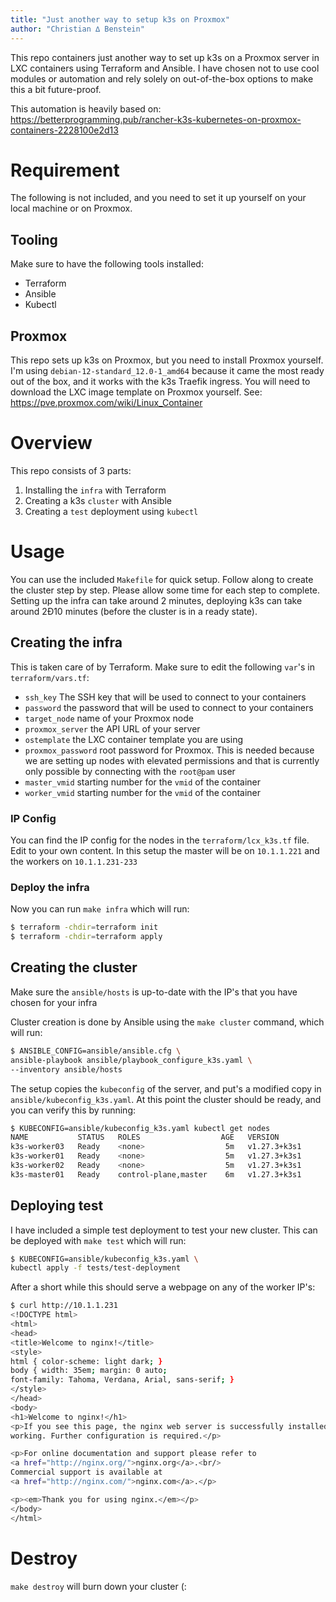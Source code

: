 ```yaml
---
title: "Just another way to setup k3s on Proxmox"
author: "Christian ∆ Benstein"
---
```


This repo containers just another way to set up k3s on a Proxmox server in LXC containers using Terraform and Ansible. I have chosen not to use cool modules or automation and rely solely on out-of-the-box options to make this a bit future-proof. 

This automation is heavily based on: https://betterprogramming.pub/rancher-k3s-kubernetes-on-proxmox-containers-2228100e2d13

# Requirement

The following is not included, and you need to set it up yourself on your local machine or on Proxmox.

## Tooling

Make sure to have the following tools installed:

- Terraform
- Ansible
- Kubectl

## Proxmox

This repo sets up k3s on Proxmox, but you need to install Proxmox yourself. I'm using `debian-12-standard_12.0-1_amd64` because it came the most ready out of the box, and it works with the k3s Traefik ingress. You will need to download the LXC image template on Proxmox yourself. See: https://pve.proxmox.com/wiki/Linux_Container

# Overview

This repo consists of 3 parts:

1. Installing the `infra` with Terraform
2. Creating a k3s `cluster` with Ansible
3. Creating a `test` deployment using `kubectl`

# Usage

You can use the included `Makefile` for quick setup. Follow along to create the cluster step by step. Please allow some time for each step to complete. Setting up the infra can take around 2 minutes, deploying k3s can take around 2Ð10 minutes (before the cluster is in a ready state).

## Creating the infra

This is taken care of by Terraform. Make sure to edit the following `var`'s in `terraform/vars.tf`:

- `ssh_key` The SSH key that will be used to connect to your containers
- `password` the password that will be used to connect to your containers
- `target_node` name of your Proxmox node
- `proxmox_server` the API URL of your server
- `ostemplate` the LXC container template you are using
- `proxmox_password` root password for Proxmox. This is needed because we are setting up nodes with elevated permissions and that is currently only possible by connecting with the `root@pam` user
- `master_vmid` starting number for the `vmid` of the container
- `worker_vmid` starting number for the `vmid` of the container

### IP Config

You can find the IP config for the nodes in the `terraform/lcx_k3s.tf` file. Edit to your own content. In this setup the master will be on `10.1.1.221` and the workers on `10.1.1.231-233`

### Deploy the infra

Now you can run `make infra` which will run:

```bash
$ terraform -chdir=terraform init 
$ terraform -chdir=terraform apply
```

## Creating the cluster 

Make sure the `ansible/hosts` is up-to-date with the IP's that you have chosen for your infra

Cluster creation is done by Ansible using the `make cluster` command, which will run:

```bash
$ ANSIBLE_CONFIG=ansible/ansible.cfg \
ansible-playbook ansible/playbook_configure_k3s.yaml \
--inventory ansible/hosts
```

The setup copies the `kubeconfig` of the server, and put's a modified copy in `ansible/kubeconfig_k3s.yaml`. At this point the cluster should be ready, and you can verify this by running:

```bash
$ KUBECONFIG=ansible/kubeconfig_k3s.yaml kubectl get nodes
NAME           STATUS   ROLES                  AGE   VERSION
k3s-worker03   Ready    <none>                  5m   v1.27.3+k3s1
k3s-worker01   Ready    <none>                  5m   v1.27.3+k3s1
k3s-worker02   Ready    <none>                  5m   v1.27.3+k3s1
k3s-master01   Ready    control-plane,master    6m   v1.27.3+k3s1
```

## Deploying test

I have included a simple test deployment to test your new cluster. This can be deployed with `make test` which will run:

```bash
$ KUBECONFIG=ansible/kubeconfig_k3s.yaml \
kubectl apply -f tests/test-deployment
```

After a short while this should serve a webpage on any of the worker IP's:

```bash
$ curl http://10.1.1.231
<!DOCTYPE html>
<html>
<head>
<title>Welcome to nginx!</title>
<style>
html { color-scheme: light dark; }
body { width: 35em; margin: 0 auto;
font-family: Tahoma, Verdana, Arial, sans-serif; }
</style>
</head>
<body>
<h1>Welcome to nginx!</h1>
<p>If you see this page, the nginx web server is successfully installed and
working. Further configuration is required.</p>

<p>For online documentation and support please refer to
<a href="http://nginx.org/">nginx.org</a>.<br/>
Commercial support is available at
<a href="http://nginx.com/">nginx.com</a>.</p>

<p><em>Thank you for using nginx.</em></p>
</body>
</html>
```

# Destroy

`make destroy` will burn down your cluster (:
